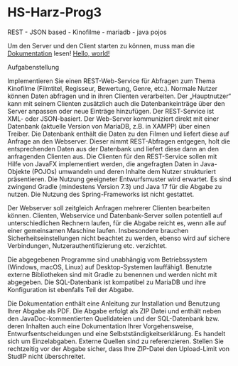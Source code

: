 # HS-Harz-Prog3
REST - JSON based - Kinofilme - mariadb - java pojos

Um den Server und den Client starten zu können, muss man die [Dokumentation](https://jgrnrt.github.io/HS-Harz-Prog3/Dokumentation.pdf) lesen!
<a href="http://example.com/" target="_blank">Hello, world!</a>


Aufgabenstellung 

Implementieren Sie einen REST-Web-Service für Abfragen zum Thema Kinofilme (Filmtitel,
Regisseur, Bewertung, Genre, etc.). Normale Nutzer können Daten abfragen und in ihren
Clienten verarbeiten. Der „Hauptnutzer“ kann mit seinem Clienten zusätzlich auch die Datenbankeinträge
über den Server anpassen oder neue Einträge hinzufügen. Der REST-Service ist
XML- oder JSON-basiert. Der Web-Server kommuniziert direkt mit einer Datenbank (aktuelle
Version von MariaDB, z.B. in XAMPP) über einen Treiber. Die Datenbank enthält die Daten
zu den Filmen und liefert diese auf Anfrage an den Webserver. Dieser nimmt REST-Abfragen
entgegen, holt die entsprechenden Daten aus der Datenbank und liefert diese dann an den
anfragenden Clienten aus. Die Clienten für den REST-Service sollen mit Hilfe von JavaFX
implementiert werden, die angefragten Daten in Java-Objekte (POJOs) umwandeln und deren
Inhalte dem Nutzer strukturiert präsentieren. Die Nutzung geeigneter Entwurfsmuster wird
erwartet. Es sind zwingend Gradle (mindestens Version 7.3) und Java 17 für die Abgabe zu
nutzen. Die Nutzung des Spring-Frameworks ist nicht gestattet.

Der Webserver soll zeitgleich Anfragen mehrerer Clienten bearbeiten können. Clienten,
Webservice und Datenbank-Server sollen potentiell auf unterschiedlichen Rechnern laufen,
für die Abgabe reicht es, wenn alle auf einer gemeinsamen Maschine laufen. Insbesondere
brauchen Sicherheitseinstellungen nicht beachtet zu werden, ebenso wird auf sichere Verbindungen,
Nutzerauthentifizierung etc. verzichtet.

Die abgegebenen Programme sind unabhängig vom Betriebssystem (Windows, macOS,
Linux) auf Desktop-Systemen lauffähig1. Benutzte externe Bibliotheken sind mit Gradle zu
benennen und werden nicht mit abgegeben. Die SQL-Datenbank ist kompatibel zu MariaDB
und ihre Konfiguration ist ebenfalls Teil der Abgabe.

Die Dokumentation enthält eine Anleitung zur Installation und Benutzung Ihrer Abgabe
als PDF. Die Abgabe erfolgt als ZIP Datei und enthält neben den JavaDoc-kommentierten
Quelldateien und der SQL-Datenbank bzw. deren Inhalten auch eine Dokumentation Ihrer
Vorgehensweise, Entwurfsentscheidungen und eine Selbstständigkeitserklärung. Es handelt
sich um Einzelabgaben. Externe Quellen sind zu referenzieren. Stellen Sie rechtzeitig vor der
Abgabe sicher, dass Ihre ZIP-Datei den Upload-Limit von StudIP nicht überschreitet.
